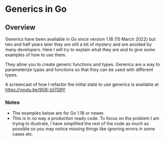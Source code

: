 # Generics in Go


## Overview

Generics have been available in Go since version 1.18 (15 March 2022) but two and half years later they are still a bit of mystery and are avoided by many developers.
Here I will try to explain what they are and to give some examples of how to use them.


They allow you to create generic functions and types.
Generics are a way to parameterize types and functions so that they can be used with different types.

A screencast of how I refactor the initial state to use generics is available at https://youtu.be/9G8-lzl7Q9Y


### Notes

- The examples below are for Go 1.18 or newer.
- This is in no way a production ready code. To focus on the problem I am trying to illustrate, I have simplified the rest of the code as much as possible so you may notice missing things like ignoring errors in some cases etc.
